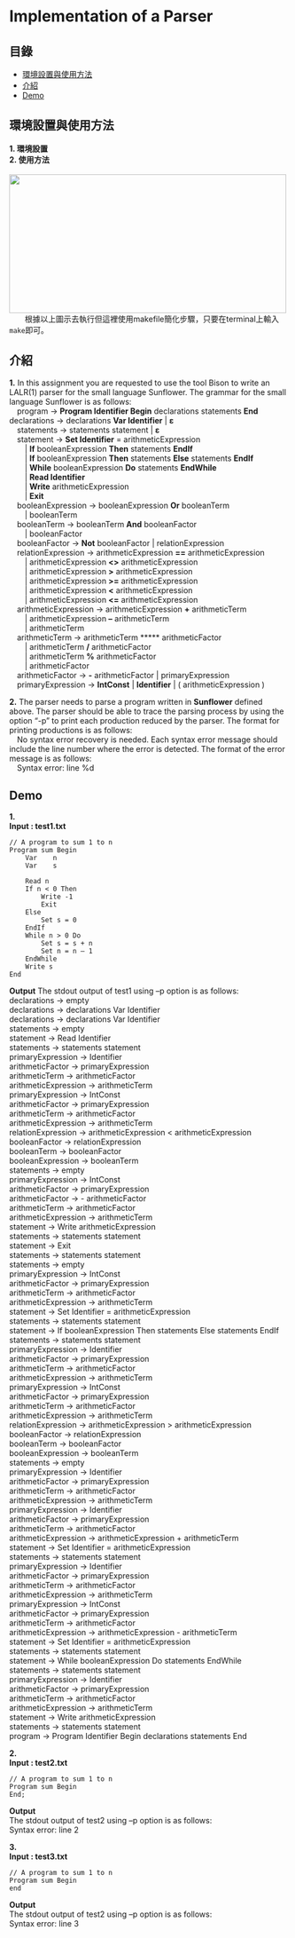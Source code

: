 # Implementation of a Parser
## 目錄
 - [環境設置與使用方法](#環境設置與使用方法)
 - [介紹](#介紹)
 - [Demo](#Demo)  
## 環境設置與使用方法
**1. 環境設置**  
**2. 使用方法**  
&emsp;&emsp;<img src="https://github.com/csiemichelin/Compiler-Implementation-Parser/blob/main/bison.jpg" width="500" height="250">    
&emsp;&emsp;根據以上圖示去執行但這裡使用makefile簡化步驟，只要在terminal上輸入```make```即可。

## 介紹
**1.** In this assignment you are requested to use the tool Bison to write an LALR(1) parser for the small language Sunflower. The grammar for the small language Sunflower is as follows:  
&emsp;program → **Program Identifier Begin** declarations statements **End** 
&emsp;declarations → declarations **Var Identifier** | **ε**  
&emsp;statements → statements statement | **ε**  
&emsp;statement → **Set Identifier** = arithmeticExpression  
&emsp;&emsp;| **If** booleanExpression **Then** statements **EndIf**  
&emsp;&emsp;| **If** booleanExpression **Then** statements **Else** statements **EndIf**  
&emsp;&emsp;| **While** booleanExpression **Do** statements **EndWhile**  
&emsp;&emsp;| **Read Identifier**  
&emsp;&emsp;| **Write** arithmeticExpression   
&emsp;&emsp;| **Exit**   
&emsp;booleanExpression → booleanExpression **Or** booleanTerm   
&emsp;&emsp;| booleanTerm   
&emsp;booleanTerm → booleanTerm **And** booleanFactor   
&emsp;&emsp;| booleanFactor   
&emsp;booleanFactor → **Not** booleanFactor | relationExpression  
&emsp;relationExpression → arithmeticExpression **==** arithmeticExpression   
&emsp;&emsp;| arithmeticExpression **<>** arithmeticExpression   
&emsp;&emsp;| arithmeticExpression **>** arithmeticExpression   
&emsp;&emsp;| arithmeticExpression **>=** arithmeticExpression   
&emsp;&emsp;| arithmeticExpression **<** arithmeticExpression   
&emsp;&emsp;| arithmeticExpression **<=** arithmeticExpression   
&emsp;arithmeticExpression → arithmeticExpression **+** arithmeticTerm   
&emsp;&emsp;| arithmeticExpression **–** arithmeticTerm    
&emsp;&emsp;| arithmeticTerm   
&emsp;arithmeticTerm → arithmeticTerm ***** arithmeticFactor   
&emsp;&emsp;| arithmeticTerm **/** arithmeticFactor   
&emsp;&emsp;| arithmeticTerm **%** arithmeticFactor   
&emsp;&emsp;| arithmeticFactor   
&emsp;arithmeticFactor → **-** arithmeticFactor | primaryExpression  
&emsp;primaryExpression → **IntConst** | **Identifier** | ( arithmeticExpression )  

**2.** The parser needs to parse a program written in **Sunflower** defined above. The parser should be able to trace the parsing process by using the option “-p” to print each production reduced by the parser. The format for printing productions is as follows:  
&emsp;No syntax error recovery is needed. Each syntax error message should include the line number where the error is detected. The format of the error message is as follows:  
&emsp;Syntax error: line %d  

## Demo
**1.**  
**Input : test1.txt**
``` 
// A program to sum 1 to n 
Program sum Begin 
    Var    n 
    Var    s 
 
    Read n 
    If n < 0 Then 
        Write -1 
        Exit 
    Else 
        Set s = 0 
    EndIf 
    While n > 0 Do 
        Set s = s + n 
        Set n = n – 1 
    EndWhile 
    Write s 
End
```
**Output**
The stdout output of test1 using –p option is as follows:  
declarations -> empty  
declarations -> declarations Var Identifier   
declarations -> declarations Var Identifier   
statements -> empty   
statement -> Read Identifier   
statements -> statements statement      
primaryExpression -> Identifier   
arithmeticFactor -> primaryExpression   
arithmeticTerm -> arithmeticFactor    
arithmeticExpression -> arithmeticTerm     
primaryExpression -> IntConst      
arithmeticFactor -> primaryExpression    
arithmeticTerm -> arithmeticFactor    
arithmeticExpression -> arithmeticTerm      
relationExpression -> arithmeticExpression < arithmeticExpression     
booleanFactor -> relationExpression      
booleanTerm -> booleanFactor        
booleanExpression -> booleanTerm       
statements -> empty       
primaryExpression -> IntConst     
arithmeticFactor -> primaryExpression    
arithmeticFactor -> - arithmeticFactor    
arithmeticTerm -> arithmeticFactor     
arithmeticExpression -> arithmeticTerm      
statement -> Write arithmeticExpression     
statements -> statements statement     
statement -> Exit    
statements -> statements statement    
statements -> empty     
primaryExpression -> IntConst    
arithmeticFactor -> primaryExpression    
arithmeticTerm -> arithmeticFactor     
arithmeticExpression -> arithmeticTerm     
statement -> Set Identifier = arithmeticExpression    
statements -> statements statement     
statement -> If booleanExpression Then statements Else statements EndIf    
statements -> statements statement    
primaryExpression -> Identifier   
arithmeticFactor -> primaryExpression    
arithmeticTerm -> arithmeticFactor   
arithmeticExpression -> arithmeticTerm     
primaryExpression -> IntConst    
arithmeticFactor -> primaryExpression    
arithmeticTerm -> arithmeticFactor    
arithmeticExpression -> arithmeticTerm    
relationExpression -> arithmeticExpression > arithmeticExpression     
booleanFactor -> relationExpression    
booleanTerm -> booleanFactor    
booleanExpression -> booleanTerm    
statements -> empty    
primaryExpression -> Identifier    
arithmeticFactor -> primaryExpression    
arithmeticTerm -> arithmeticFactor   
arithmeticExpression -> arithmeticTerm    
primaryExpression -> Identifier    
arithmeticFactor -> primaryExpression     
arithmeticTerm -> arithmeticFactor     
arithmeticExpression -> arithmeticExpression + arithmeticTerm     
statement -> Set Identifier = arithmeticExpression     
statements -> statements statement     
primaryExpression -> Identifier     
arithmeticFactor -> primaryExpression    
arithmeticTerm -> arithmeticFactor    
arithmeticExpression -> arithmeticTerm     
primaryExpression -> IntConst     
arithmeticFactor -> primaryExpression    
arithmeticTerm -> arithmeticFactor     
arithmeticExpression -> arithmeticExpression - arithmeticTerm     
statement -> Set Identifier = arithmeticExpression    
statements -> statements statement     
statement -> While booleanExpression Do statements EndWhile    
statements -> statements statement      
primaryExpression -> Identifier      
arithmeticFactor -> primaryExpression     
arithmeticTerm -> arithmeticFactor    
arithmeticExpression -> arithmeticTerm      
statement -> Write arithmeticExpression     
statements -> statements statement     
program -> Program Identifier Begin declarations statements End    

**2.**  
**Input : test2.txt**  
```
// A program to sum 1 to n   
Program sum Begin 
End;  
``` 
**Output**  
The stdout output of test2 using –p option is as follows:   
Syntax error: line 2  

**3.**  
**Input : test3.txt**  
```
// A program to sum 1 to n   
Program sum Begin 
end 
``` 
**Output**  
The stdout output of test2 using –p option is as follows:   
Syntax error: line 3
